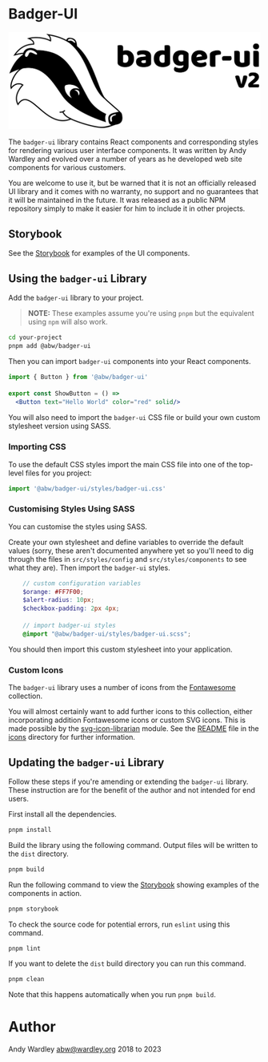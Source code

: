 # Badger-UI

![badger-ui](public/badger-ui-2.svg)

The `badger-ui` library contains React components and corresponding
styles for rendering various user interface components.  It was
written by Andy Wardley and evolved over a number of years as he
developed web site components for various customers.

You are welcome to use it, but be warned that it is not an officially
released UI library and it comes with no warranty, no support and no
guarantees that it will be maintained in the future.  It was released
as a public NPM repository simply to make it easier for him to include
it in other projects.

## Storybook

See the [Storybook](https://abw.github.io/badger-ui/storybook-static/) for
examples of the UI components.

## Using the `badger-ui` Library

Add the `badger-ui` library to your project.

> **NOTE:**  These examples assume you're using `pnpm` but the equivalent using `npm` will also work.

```sh
cd your-project
pnpm add @abw/badger-ui
```

Then you can import `badger-ui` components into your React components.

```jsx
import { Button } from '@abw/badger-ui'

export const ShowButton = () =>
  <Button text="Hello World" color="red" solid/>
```

You will also need to import the `badger-ui` CSS file or
build your own custom stylesheet version using SASS.

### Importing CSS

To use the default CSS styles import the main CSS file into
one of the top-level files for you project:

```jsx
import '@abw/badger-ui/styles/badger-ui.css'
```

### Customising Styles Using SASS

You can customise the styles using SASS.

Create your own stylesheet
and define variables to override the default values (sorry, these
aren't documented anywhere yet so you'll need to dig through the
files in `src/styles/config` and `src/styles/components` to see what
they are). Then import the `badger-ui` styles.

```scss
    // custom configuration variables
    $orange: #FF7F00;
    $alert-radius: 10px;
    $checkbox-padding: 2px 4px;

    // import badger-ui styles
    @import "@abw/badger-ui/styles/badger-ui.scss";
```

You should then import this custom stylesheet into your application.

### Custom Icons

The `badger-ui` library uses a number of icons from the [Fontawesome](https://fontawesome.com/) collection.

You will almost certainly want to add further icons to this
collection, either incorporating addition Fontawesome icons
or custom SVG icons.  This is made possible by the
[svg-icon-librarian](https://www.npmjs.com/package/@abw/svg-icon-librarian) module.
See the [README](./icons/README.md) file
in the [icons](./icons) directory for further information.

## Updating the `badger-ui` Library

Follow these steps if you're amending or extending the `badger-ui`
library.  These instruction are for the benefit of the author and
not intended for end users.

First install all the dependencies.

```sh
pnpm install
```

Build the library using the following command.  Output files
will be written to the `dist` directory.

```sh
pnpm build
```

Run the following command to view the [Storybook](https://storybook.js.org/) showing
examples of the components in action.

```sh
pnpm storybook
```

To check the source code for potential errors, run `eslint`
using this command.

```sh
pnpm lint
```

If you want to delete the `dist` build directory you can run
this command.

```sh
pnpm clean
```

Note that this happens automatically when you run `pnpm build`.

# Author

Andy Wardley <abw@wardley.org> 2018 to 2023
